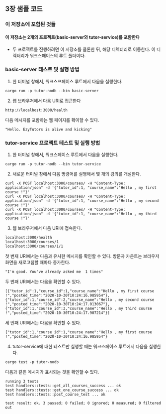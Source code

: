 ## 3장 샘플 코드

### 이 저장소에 포함된 것들

#### 이 저장소는 2개의 프로젝트(basic-server와 tutor-service)를 포함한다

- 두 프로젝트를 진행하려면 이 저장소를 클론한 뒤, 해당 디렉터리로 이동한다. 이 디렉터리가 워크스페이스의 루트 폴더이다.

### basic-server 테스트 및 실행 방법

1. 한 터미널 창에서, 워크스프페이스 루트에서 다음을 실행한다.

```
cargo run -p tutor-nodb --bin basic-server
```

2. 웹 브라우저에서 다음 URI로 접근한다

```
http://localhost:3000/health
```

다음 메시지를 포함하는 웹 페이지를 확이할 수 있다.

```
"Hello. EzyTutors is alive and kicking"
```

### tutor-service 프로젝트 테스트 및 실행 방법

1. 한 터미널 창에서, 워크스페이스 루트에서 다음을 실행한다.

```
cargo run -p tutor-nodb --bin tutor-service
```

2. 새로운 터미널 창에서 다음 명령어를 실행해서 몇 개의 강의를 개설한다.

```
curl -X POST localhost:3000/courses/ -H "Content-Type: application/json" -d '{"tutor_id":1, "course_name":"Hello , my first course !"}'
curl -X POST localhost:3000/courses/ -H "Content-Type: application/json" -d '{"tutor_id":1, "course_name":"Hello , my second course !"}'
curl -X POST localhost:3000/courses/ -H "Content-Type: application/json" -d '{"tutor_id":1, "course_name":"Hello , my third course !"}'

```

3. 웹 브라우저에서 다음 URI에 접속한다.

```
localhost:3000/health
localhost:3000/courses/1
localhost:3000/courses/1/1
```

첫 번재 URI에서는 다음과 유사한 메시지를 확인할 수 있다. 방문자 카운트는 브라우저 화면을 새로고침할 때마다 증가한다.

```
"I'm good. You've already asked me  1 times"
```

두 번째 URI에서는 다음을 확인할 수 있다.

```
[{"tutor_id":1,"course_id":1,"course_name":"Hello , my first course !","posted_time":"2020-10-30T10:24:16.985954"},{"tutor_id":1,"course_id":2,"course_name":"Hello , my second course !","posted_time":"2020-10-30T10:24:17.013067"},{"tutor_id":1,"course_id":3,"course_name":"Hello , my third course !","posted_time":"2020-10-30T10:24:17.907214"}]
```

세 번째 URI에서는 다음을 확인할 수 있다.

```
{"tutor_id":1,"course_id":1,"course_name":"Hello , my first course !","posted_time":"2020-10-30T10:24:16.985954"}
```

4. tutor-service에 대한 테스트만 실행할 때는 워크스페이스 루트에서 다음을 실행한다.

```
cargo test -p tutor-nodb
```

다음과 같은 메시지가 표시되는 것을 확인할 수 있다.

```
running 3 tests
test handlers::tests::get_all_courses_success ... ok
test handlers::tests::get_one_course_success ... ok
test handlers::tests::post_course_test ... ok

test result: ok. 3 passed; 0 failed; 0 ignored; 0 measured; 0 filtered out
```
